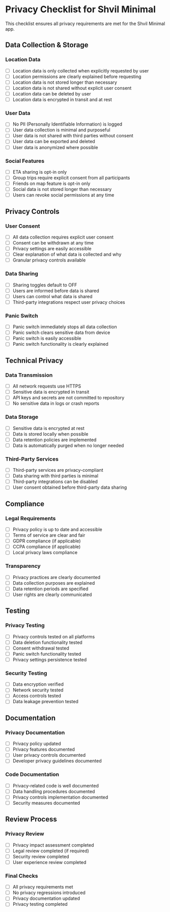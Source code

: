 # Privacy Checklist for Shvil Minimal

This checklist ensures all privacy requirements are met for the Shvil Minimal app.

## Data Collection & Storage

### Location Data
- [ ] Location data is only collected when explicitly requested by user
- [ ] Location permissions are clearly explained before requesting
- [ ] Location data is not stored longer than necessary
- [ ] Location data is not shared without explicit user consent
- [ ] Location data can be deleted by user
- [ ] Location data is encrypted in transit and at rest

### User Data
- [ ] No PII (Personally Identifiable Information) is logged
- [ ] User data collection is minimal and purposeful
- [ ] User data is not shared with third parties without consent
- [ ] User data can be exported and deleted
- [ ] User data is anonymized where possible

### Social Features
- [ ] ETA sharing is opt-in only
- [ ] Group trips require explicit consent from all participants
- [ ] Friends on map feature is opt-in only
- [ ] Social data is not stored longer than necessary
- [ ] Users can revoke social permissions at any time

## Privacy Controls

### User Consent
- [ ] All data collection requires explicit user consent
- [ ] Consent can be withdrawn at any time
- [ ] Privacy settings are easily accessible
- [ ] Clear explanation of what data is collected and why
- [ ] Granular privacy controls available

### Data Sharing
- [ ] Sharing toggles default to OFF
- [ ] Users are informed before data is shared
- [ ] Users can control what data is shared
- [ ] Third-party integrations respect user privacy choices

### Panic Switch
- [ ] Panic switch immediately stops all data collection
- [ ] Panic switch clears sensitive data from device
- [ ] Panic switch is easily accessible
- [ ] Panic switch functionality is clearly explained

## Technical Privacy

### Data Transmission
- [ ] All network requests use HTTPS
- [ ] Sensitive data is encrypted in transit
- [ ] API keys and secrets are not committed to repository
- [ ] No sensitive data in logs or crash reports

### Data Storage
- [ ] Sensitive data is encrypted at rest
- [ ] Data is stored locally when possible
- [ ] Data retention policies are implemented
- [ ] Data is automatically purged when no longer needed

### Third-Party Services
- [ ] Third-party services are privacy-compliant
- [ ] Data sharing with third parties is minimal
- [ ] Third-party integrations can be disabled
- [ ] User consent obtained before third-party data sharing

## Compliance

### Legal Requirements
- [ ] Privacy policy is up to date and accessible
- [ ] Terms of service are clear and fair
- [ ] GDPR compliance (if applicable)
- [ ] CCPA compliance (if applicable)
- [ ] Local privacy laws compliance

### Transparency
- [ ] Privacy practices are clearly documented
- [ ] Data collection purposes are explained
- [ ] Data retention periods are specified
- [ ] User rights are clearly communicated

## Testing

### Privacy Testing
- [ ] Privacy controls tested on all platforms
- [ ] Data deletion functionality tested
- [ ] Consent withdrawal tested
- [ ] Panic switch functionality tested
- [ ] Privacy settings persistence tested

### Security Testing
- [ ] Data encryption verified
- [ ] Network security tested
- [ ] Access controls tested
- [ ] Data leakage prevention tested

## Documentation

### Privacy Documentation
- [ ] Privacy policy updated
- [ ] Privacy features documented
- [ ] User privacy controls documented
- [ ] Developer privacy guidelines documented

### Code Documentation
- [ ] Privacy-related code is well documented
- [ ] Data handling procedures documented
- [ ] Privacy controls implementation documented
- [ ] Security measures documented

## Review Process

### Privacy Review
- [ ] Privacy impact assessment completed
- [ ] Legal review completed (if required)
- [ ] Security review completed
- [ ] User experience review completed

### Final Checks
- [ ] All privacy requirements met
- [ ] No privacy regressions introduced
- [ ] Privacy documentation updated
- [ ] Privacy testing completed
